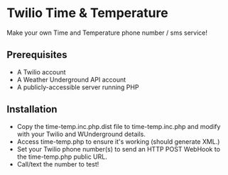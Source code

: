 # Twilio Time & Temperature
Make your own Time and Temperature phone number / sms service!

## Prerequisites

- A Twilio account
- A Weather Underground API account
- A publicly-accessible server running PHP

## Installation

- Copy the time-temp.inc.php.dist file to time-temp.inc.php and modify with your Twilio and WUnderground details.
- Access time-temp.php to ensure it's working (should generate XML.)
- Set your Twilio phone number(s) to send an HTTP POST WebHook to the time-temp.php public URL.
- Call/text the number to test!
